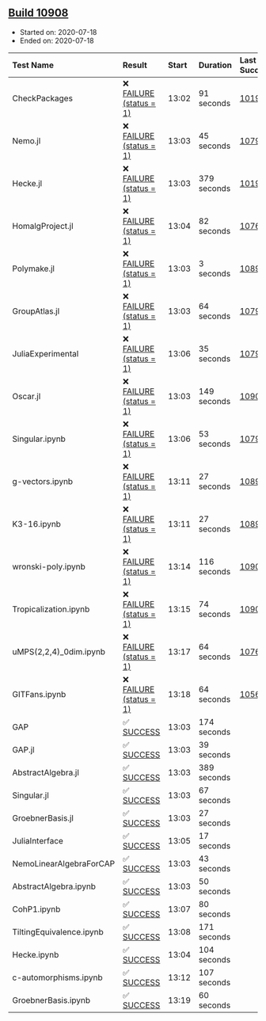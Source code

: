 ## [Build 10908](https://oscarci.mathematik.uni-kl.de/job/oscar/10908/)

* Started on: 2020-07-18
* Ended on: 2020-07-18

| Test Name    | Result | Start | Duration | Last Success | First Failure |
|:-------------|:-------|:------|:---------|:-------------|:--------------|
| CheckPackages | ❌ [FAILURE (status = 1)](https://oscarci.mathematik.uni-kl.de/job/oscar/10908/artifact/logs/build-10908/CheckPackages.log) | 13:02 | 91 seconds | [10197](https://oscarci.mathematik.uni-kl.de/job/oscar/10197/) | [10198](https://oscarci.mathematik.uni-kl.de/job/oscar/10198/) |
| Nemo.jl | ❌ [FAILURE (status = 1)](https://oscarci.mathematik.uni-kl.de/job/oscar/10908/artifact/logs/build-10908/Nemo.jl.log) | 13:03 | 45 seconds | [10790](https://oscarci.mathematik.uni-kl.de/job/oscar/10790/) | [10791](https://oscarci.mathematik.uni-kl.de/job/oscar/10791/) |
| Hecke.jl | ❌ [FAILURE (status = 1)](https://oscarci.mathematik.uni-kl.de/job/oscar/10908/artifact/logs/build-10908/Hecke.jl.log) | 13:03 | 379 seconds | [10197](https://oscarci.mathematik.uni-kl.de/job/oscar/10197/) | [10198](https://oscarci.mathematik.uni-kl.de/job/oscar/10198/) |
| HomalgProject.jl | ❌ [FAILURE (status = 1)](https://oscarci.mathematik.uni-kl.de/job/oscar/10908/artifact/logs/build-10908/HomalgProject.jl.log) | 13:04 | 82 seconds | [10765](https://oscarci.mathematik.uni-kl.de/job/oscar/10765/) | [10766](https://oscarci.mathematik.uni-kl.de/job/oscar/10766/) |
| Polymake.jl | ❌ [FAILURE (status = 1)](https://oscarci.mathematik.uni-kl.de/job/oscar/10908/artifact/logs/build-10908/Polymake.jl.log) | 13:03 | 3 seconds | [10891](https://oscarci.mathematik.uni-kl.de/job/oscar/10891/) | [10892](https://oscarci.mathematik.uni-kl.de/job/oscar/10892/) |
| GroupAtlas.jl | ❌ [FAILURE (status = 1)](https://oscarci.mathematik.uni-kl.de/job/oscar/10908/artifact/logs/build-10908/GroupAtlas.jl.log) | 13:03 | 64 seconds | [10790](https://oscarci.mathematik.uni-kl.de/job/oscar/10790/) | [10791](https://oscarci.mathematik.uni-kl.de/job/oscar/10791/) |
| JuliaExperimental | ❌ [FAILURE (status = 1)](https://oscarci.mathematik.uni-kl.de/job/oscar/10908/artifact/logs/build-10908/JuliaExperimental.log) | 13:06 | 35 seconds | [10790](https://oscarci.mathematik.uni-kl.de/job/oscar/10790/) | [10791](https://oscarci.mathematik.uni-kl.de/job/oscar/10791/) |
| Oscar.jl | ❌ [FAILURE (status = 1)](https://oscarci.mathematik.uni-kl.de/job/oscar/10908/artifact/logs/build-10908/Oscar.jl.log) | 13:03 | 149 seconds | [10907](https://oscarci.mathematik.uni-kl.de/job/oscar/10907/) | [10908](https://oscarci.mathematik.uni-kl.de/job/oscar/10908/) |
| Singular.ipynb | ❌ [FAILURE (status = 1)](https://oscarci.mathematik.uni-kl.de/job/oscar/10908/artifact/logs/build-10908/Singular.ipynb.log) | 13:06 | 53 seconds | [10790](https://oscarci.mathematik.uni-kl.de/job/oscar/10790/) | [10791](https://oscarci.mathematik.uni-kl.de/job/oscar/10791/) |
| g-vectors.ipynb | ❌ [FAILURE (status = 1)](https://oscarci.mathematik.uni-kl.de/job/oscar/10908/artifact/logs/build-10908/g-vectors.ipynb.log) | 13:11 | 27 seconds | [10891](https://oscarci.mathematik.uni-kl.de/job/oscar/10891/) | [10892](https://oscarci.mathematik.uni-kl.de/job/oscar/10892/) |
| K3-16.ipynb | ❌ [FAILURE (status = 1)](https://oscarci.mathematik.uni-kl.de/job/oscar/10908/artifact/logs/build-10908/K3-16.ipynb.log) | 13:11 | 27 seconds | [10891](https://oscarci.mathematik.uni-kl.de/job/oscar/10891/) | [10892](https://oscarci.mathematik.uni-kl.de/job/oscar/10892/) |
| wronski-poly.ipynb | ❌ [FAILURE (status = 1)](https://oscarci.mathematik.uni-kl.de/job/oscar/10908/artifact/logs/build-10908/wronski-poly.ipynb.log) | 13:14 | 116 seconds | [10906](https://oscarci.mathematik.uni-kl.de/job/oscar/10906/) | [10907](https://oscarci.mathematik.uni-kl.de/job/oscar/10907/) |
| Tropicalization.ipynb | ❌ [FAILURE (status = 1)](https://oscarci.mathematik.uni-kl.de/job/oscar/10908/artifact/logs/build-10908/Tropicalization.ipynb.log) | 13:15 | 74 seconds | [10907](https://oscarci.mathematik.uni-kl.de/job/oscar/10907/) | [10908](https://oscarci.mathematik.uni-kl.de/job/oscar/10908/) |
| uMPS(2,2,4)_0dim.ipynb | ❌ [FAILURE (status = 1)](https://oscarci.mathematik.uni-kl.de/job/oscar/10908/artifact/logs/build-10908/uMPS-2-2-4-_0dim.ipynb.log) | 13:17 | 64 seconds | [10765](https://oscarci.mathematik.uni-kl.de/job/oscar/10765/) | [10766](https://oscarci.mathematik.uni-kl.de/job/oscar/10766/) |
| GITFans.ipynb | ❌ [FAILURE (status = 1)](https://oscarci.mathematik.uni-kl.de/job/oscar/10908/artifact/logs/build-10908/GITFans.ipynb.log) | 13:18 | 64 seconds | [10566](https://oscarci.mathematik.uni-kl.de/job/oscar/10566/) | [10567](https://oscarci.mathematik.uni-kl.de/job/oscar/10567/) |
| GAP | ✅ [SUCCESS](https://oscarci.mathematik.uni-kl.de/job/oscar/10908/artifact/logs/build-10908/GAP.log) | 13:03 | 174 seconds |  |  |
| GAP.jl | ✅ [SUCCESS](https://oscarci.mathematik.uni-kl.de/job/oscar/10908/artifact/logs/build-10908/GAP.jl.log) | 13:03 | 39 seconds |  |  |
| AbstractAlgebra.jl | ✅ [SUCCESS](https://oscarci.mathematik.uni-kl.de/job/oscar/10908/artifact/logs/build-10908/AbstractAlgebra.jl.log) | 13:03 | 389 seconds |  |  |
| Singular.jl | ✅ [SUCCESS](https://oscarci.mathematik.uni-kl.de/job/oscar/10908/artifact/logs/build-10908/Singular.jl.log) | 13:03 | 67 seconds |  |  |
| GroebnerBasis.jl | ✅ [SUCCESS](https://oscarci.mathematik.uni-kl.de/job/oscar/10908/artifact/logs/build-10908/GroebnerBasis.jl.log) | 13:03 | 27 seconds |  |  |
| JuliaInterface | ✅ [SUCCESS](https://oscarci.mathematik.uni-kl.de/job/oscar/10908/artifact/logs/build-10908/JuliaInterface.log) | 13:05 | 17 seconds |  |  |
| NemoLinearAlgebraForCAP | ✅ [SUCCESS](https://oscarci.mathematik.uni-kl.de/job/oscar/10908/artifact/logs/build-10908/NemoLinearAlgebraForCAP.log) | 13:03 | 43 seconds |  |  |
| AbstractAlgebra.ipynb | ✅ [SUCCESS](https://oscarci.mathematik.uni-kl.de/job/oscar/10908/artifact/logs/build-10908/AbstractAlgebra.ipynb.log) | 13:03 | 50 seconds |  |  |
| CohP1.ipynb | ✅ [SUCCESS](https://oscarci.mathematik.uni-kl.de/job/oscar/10908/artifact/logs/build-10908/CohP1.ipynb.log) | 13:07 | 80 seconds |  |  |
| TiltingEquivalence.ipynb | ✅ [SUCCESS](https://oscarci.mathematik.uni-kl.de/job/oscar/10908/artifact/logs/build-10908/TiltingEquivalence.ipynb.log) | 13:08 | 171 seconds |  |  |
| Hecke.ipynb | ✅ [SUCCESS](https://oscarci.mathematik.uni-kl.de/job/oscar/10908/artifact/logs/build-10908/Hecke.ipynb.log) | 13:04 | 104 seconds |  |  |
| c-automorphisms.ipynb | ✅ [SUCCESS](https://oscarci.mathematik.uni-kl.de/job/oscar/10908/artifact/logs/build-10908/c-automorphisms.ipynb.log) | 13:12 | 107 seconds |  |  |
| GroebnerBasis.ipynb | ✅ [SUCCESS](https://oscarci.mathematik.uni-kl.de/job/oscar/10908/artifact/logs/build-10908/GroebnerBasis.ipynb.log) | 13:19 | 60 seconds |  |  |
